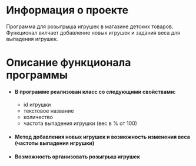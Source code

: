 # **Информация о проекте**
Программа для розыгрыша игрушек в магазине детских товаров. Функционал вклчает добавление новых игрушек и задания веса для выпадения игрушек.
# **Описание функционала программы**
* #### В программе реализован класс со следующими свойствами:
  * id игрушки
  * текстовое название
  * количество
  * частота выпадения игрушки (вес в % от 100)

* #### Метод добавления новых игрушек и возможность изменения веса (частоты выпадения игрушки)

* #### Возможность организовать розыгрыш игрушек
